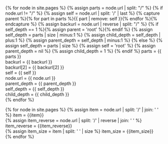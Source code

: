 ---
---

{% for node in site.pages %}
{% assign parts = node.url | split: "/" %}
{% if node.url != "/" %}
{% assign self = node.url | split: '/' | last %}
{% capture parent %}{% for part in parts %}{{ part | remove: self }}{% endfor %}{% endcapture %}
{% assign backurl = node.url | reverse | split: "/" %}
{% if self_depth == 1 %}{% assign parent = 'root' %}{% endif %}
{% assign self_depth = parts | size | minus:1 %}
{% assign child_depth = self_depth | plus:1 %}
{% assign parent_depth = self_depth | minus:1 %}
{% else %}
{% assign self_depth = parts | size %}
{% assign self = 'root' %}
{% assign parent_depth = nil %}
{% assign child_depth = 1 %}
{% endif %}
parts = {{ parts }} <br>
backurl = {{ backurl  }} <br>
backurl[2] = {{ backurl[2] }} <br>
self = {{ self }} <br>
node.url = {{ node.url }} <br>
parent_depth = {{ parent_depth }} <br>
self_depth = {{ self_depth }} <br>
child_depth = {{ child_depth }} <br>
{% endfor %}

{% for node in site.pages %}
{% assign item = node.url | split: '/' | join: ' ' %} item = {{item}} <br>
{% assign item_reverse = node.url | split: '/' | reverse | join: ' ' %} item_reverse = {{item_reverse}} <br>
{% assign item_size = item | split: ' ' | size %} item_size = {{item_size}} <br>
{% endfor %}
